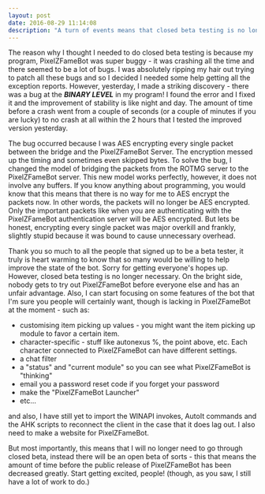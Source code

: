 ```yaml
---
layout: post
date: 2016-08-29 11:14:08
description: "A turn of events means that closed beta testing is no longer required and the release of PixelZFameBot has gotten closer!"
---
```


The reason why I thought I needed to do closed beta testing is because my program, PixelZFameBot was super buggy - it was crashing all the time and there seemed to be a lot of bugs. I was absolutely ripping my hair out trying to patch all these bugs and so I decided I needed some help getting all the exception reports. However, yesterday, I made a striking discovery - there was a bug at the ***BINARY LEVEL*** in my program! I found the error and I fixed it and the improvement of stability is like night and day. The amount of time before a crash went from a couple of seconds (or a couple of minutes if you are lucky) to no crash at all within the 2 hours that I tested the improved version yesterday.

The bug occurred because I was AES encrypting every single packet between the bridge and the PixelZFameBot Server. The encryption messed up the timing and sometimes even skipped bytes. To solve the bug, I changed the model of bridging the packets from the ROTMG server to the PixelZFameBot server. This new model works perfectly, however, it does not involve any buffers. If you know anything about programming, you would know that this means that there is no way for me to AES encrypt the packets now. In other words, the packets will no longer be AES encrypted. Only the important packets like when you are authenticating with the PixelZFameBot authentication server will be AES encrypted. But lets be honest, encrypting every single packet was major overkill and frankly, slightly stupid because it was bound to cause unnecessary overhead.

Thank you so much to all the people that signed up to be a beta tester, it truly is heart warming to know that so many would be willing to help improve the state of the bot. Sorry for getting everyone's hopes up. However, closed beta testing is no longer necessary. On the bright side, nobody gets to try out PixelZFameBot before everyone else and has an unfair advantage. Also, I can start focusing on some features of the bot that I'm sure you people will certainly want, though is lacking in PixelZFameBot at the moment - such as:

- customising item picking up values - you might want the item picking up module to favor a certain item.
- character-specific - stuff like autonexus %, the point above, etc. Each character connected to PixelZFameBot can have different settings.
- a chat filter
- a "status" and "current module" so you can see what PixelZFameBot is "thinking"
- email you a password reset code if you forget your password
- make the "PixelZFameBot Launcher"
- etc...

and also, I have still yet to import the WINAPI invokes, AutoIt commands and the AHK scripts to reconnect the client in the case that it does lag out. I also need to make a website for PixelZFameBot.

But most importantly, this means that I will no longer need to go through closed beta, instead there will be an open beta of sorts - this that means the amount of time before the public release of PixelZFameBot has been decreased greatly. Start getting excited, people! (though, as you saw, I still have a lot of work to do.)
